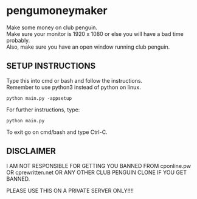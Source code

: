# pengumoneymaker
Make some money on club penguin. \
Make sure your monitor is 1920 x 1080 or else you will have a bad time probably. \
Also, make sure you have an open window running club penguin.

## SETUP INSTRUCTIONS
Type this into cmd or bash and follow the instructions. \
Remember to use python3 instead of python on linux.

    python main.py -appsetup

For further instructions, type:

    python main.py

To exit go on cmd/bash and type Ctrl-C.

## DISCLAIMER
I AM NOT RESPONSIBLE FOR GETTING YOU BANNED FROM cponline.pw OR cprewritten.net OR ANY OTHER CLUB PENGUIN CLONE IF YOU GET BANNED.

PLEASE USE THIS ON A PRIVATE SERVER ONLY!!!!
